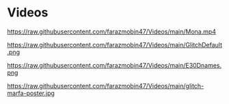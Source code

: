 # Videos

https://raw.githubusercontent.com/farazmobin47/Videos/main/Mona.mp4

https://raw.githubusercontent.com/farazmobin47/Videos/main/GlitchDefault.png

https://raw.githubusercontent.com/farazmobin47/Videos/main/E30Dnames.png

https://raw.githubusercontent.com/farazmobin47/Videos/main/glitch-marfa-poster.jpg
